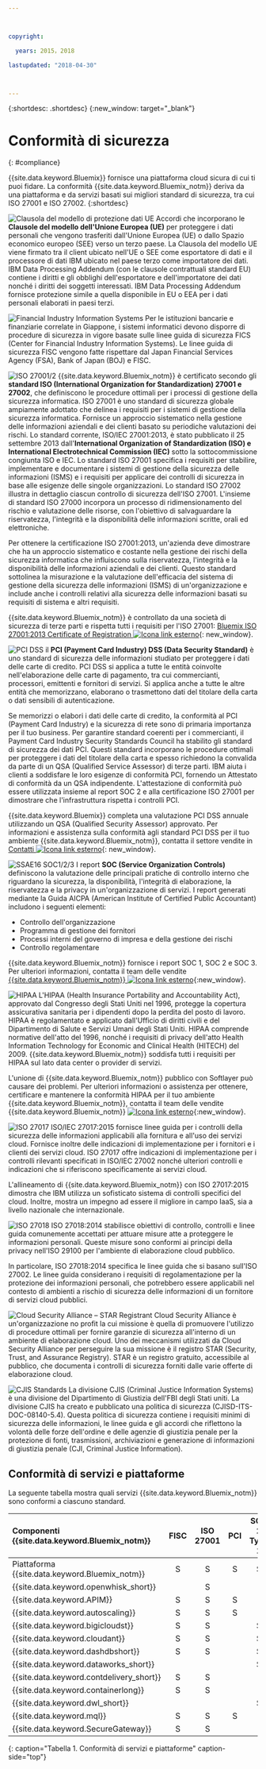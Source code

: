 ```yaml
---



copyright:

  years: 2015，2018

lastupdated: "2018-04-30" 



---
```


{:shortdesc: .shortdesc}
{:new_window: target="_blank"}

# Conformità di sicurezza
{: #compliance}

{{site.data.keyword.Bluemix}} fornisce una piattaforma cloud sicura di cui ti puoi fidare. La conformità {{site.data.keyword.Bluemix_notm}} deriva da una piattaforma e da servizi basati sui migliori standard di sicurezza, tra cui ISO 27001 e ISO 27002.
{:shortdesc}

![Clausola del modello di protezione dati UE](images/icon_eumc.png)  Accordi che incorporano le **Clausole del modello dell'Unione Europea (UE)** per proteggere i dati personali che vengono trasferiti dall'Unione Europea (UE) o dallo Spazio economico europeo (SEE) verso un terzo paese. La Clausola del modello UE viene firmato tra il client ubicato nell'UE o SEE come esportatore di dati e il processore di dati IBM ubicato nel paese terzo come importatore dei dati. IBM Data Processing Addendum (con le clausole contrattuali standard EU) contiene i diritti e gli obblighi dell'esportatore e dell'importatore dei dati nonché i diritti dei soggetti interessati. IBM Data Processing Addendum fornisce protezione simile a quella disponibile in EU o EEA per i dati personali elaborati in paesi terzi.



![Financial Industry Information Systems](images/FISC.gif)  Per le istituzioni bancarie e finanziarie correlate in Giappone, i sistemi informatici devono disporre di procedure di sicurezza in vigore basate sulle linee guida di sicurezza FICS (Center for Financial Industry Information Systems). Le linee guida di sicurezza FISC vengono fatte rispettare dal Japan Financial Services Agency (FSA), Bank of Japan (BOJ) e FISC.
 

![ISO 27001/2](images/icon_iso27k1.png)  {{site.data.keyword.Bluemix_notm}} è certificato secondo gli **standard ISO (International Organization for Standardization) 27001 e 27002**, che definiscono le procedure ottimali per i processi di gestione della sicurezza informatica. ISO 27001 è uno standard di sicurezza globale ampiamente adottato che delinea i requisiti per i sistemi di gestione della sicurezza informatica. Fornisce un approccio sistematico nella gestione delle informazioni aziendali e dei clienti basato su periodiche valutazioni dei rischi. Lo standard corrente, ISO/IEC 27001:2013, è stato pubblicato il 25 settembre 2013 dall'**International Organization of Standardization (ISO) e International Electrotechnical Commission (IEC)** sotto la sottocommissione congiunta ISO e IEC. Lo standard ISO 27001 specifica i requisiti per stabilire, implementare e documentare i sistemi di gestione della sicurezza delle informazioni (ISMS) e i requisiti per applicare dei controlli di sicurezza in base alle esigenze delle singole organizzazioni. Lo standard ISO 27002 illustra in dettaglio ciascun controllo di sicurezza dell'ISO 27001. L'insieme di standard ISO 27000 incorpora un processo di ridimensionamento del rischio e valutazione delle risorse, con l'obiettivo di salvaguardare la riservatezza, l'integrità e la disponibilità delle informazioni scritte, orali ed elettroniche.

Per ottenere la certificazione ISO 27001:2013, un'azienda deve dimostrare che ha un approccio sistematico e costante nella gestione dei rischi della sicurezza informatica che influiscono sulla riservatezza, l'integrità e la disponibilità delle informazioni aziendali e dei clienti. Questo standard sottolinea la misurazione e la valutazione dell'efficacia del sistema di gestione della sicurezza delle informazioni (ISMS) di un'organizzazione e include anche i controlli relativi alla sicurezza delle informazioni basati su requisiti di sistema e altri requisiti.

{{site.data.keyword.Bluemix_notm}} è controllato da una società di sicurezza di terze parti e rispetta tutti i requisiti per l'ISO 27001: [Bluemix ISO 27001:2013 Certificate of Registration ![Icona link esterno](../icons/launch-glyph.svg "Icona link esterno")](ftp://public.dhe.ibm.com/cloud/bluemix/compliance/Bluemix_ISO27K1_WWCert_2016.pdf){: new_window}.

![PCI DSS](images/icon_pci.png)  il **PCI (Payment Card Industry) DSS (Data Security Standard)** è uno standard di sicurezza delle informazioni studiato per proteggere i dati delle carte di credito. PCI DSS si applica a tutte le entità coinvolte nell'elaborazione delle carte di pagamento, tra cui commercianti, processori, emittenti e fornitori di servizi. Si applica anche a tutte le altre entità che memorizzano, elaborano o trasmettono dati del titolare della carta o dati sensibili di autenticazione.

Se memorizzi o elabori i dati delle carte di credito, la conformità al PCI (Payment Card Industry) e la sicurezza di rete sono di primaria importanza per il tuo business. Per garantire standard coerenti per i commercianti, il Payment Card Industry Security Standards Council ha stabilito gli standard di sicurezza dei dati PCI. Questi standard incorporano le procedure ottimali per proteggere i dati del titolare della carta e spesso richiedono la convalida da parte di un QSA (Qualified Service Assessor) di terze parti. IBM aiuta i clienti a soddisfare le loro esigenze di conformità PCI, fornendo un Attestato di conformità da un QSA indipendente. L'attestazione di conformità può essere utilizzata insieme al report SOC 2 e alla certificazione ISO 27001 per dimostrare che l'infrastruttura rispetta i controlli PCI.

{{site.data.keyword.Bluemix}} completa una valutazione PCI DSS annuale utilizzando un QSA (Qualified Security Assessor) approvato. Per informazioni e assistenza sulla conformità agli standard PCI DSS per il tuo ambiente {{site.data.keyword.Bluemix_notm}}, contatta il settore vendite in [Contatti ![Icona link esterno](../icons/launch-glyph.svg "Icona link esterno")](https://console.ng.bluemix.net/?direct=classic/#/contactUs/cloudOEPaneId=contactUs){: new_window}.

![SSAE16 SOC1/2/3](images/icon_aicpa.png) I report **SOC (Service Organization Controls)** definiscono la valutazione delle principali pratiche di controllo interno che riguardano la sicurezza, la disponibilità, l'integrità di elaborazione, la riservatezza e la privacy in un'organizzazione di servizi. I report generati mediante la Guida AICPA (American Institute of Certified Public Accountant) includono i seguenti elementi: 
  * Controllo dell'organizzazione
  * Programma di gestione dei fornitori
  * Processi interni del governo di impresa e della gestione dei rischi
  * Controllo regolamentare
 
{{site.data.keyword.Bluemix_notm}} fornisce i report SOC 1, SOC 2 e SOC 3. Per ulteriori informazioni, contatta il team delle vendite [{{site.data.keyword.Bluemix_notm}} ![Icona link esterno](../icons/launch-glyph.svg "Icona link esterno")](mailto:bmxcert1@us.ibm.com){:new_window}. 


![HIPAA](images/icon_hipaa.png) L'HIPAA (Health Insurance Portability and Accountability Act), approvato dal Congresso degli Stati Uniti nel 1996, protegge la copertura assicurativa sanitaria per i dipendenti dopo la perdita del posto di lavoro. HIPAA è regolamentato e applicato dall'Ufficio di diritti civili e del Dipartimento di Salute e Servizi Umani degli Stati Uniti. HIPAA comprende normative dell'atto del 1996, nonché i requisiti di privacy dell'atto Health Information Technology for Economic and Clinical Health (HITECH) del 2009. {{site.data.keyword.Bluemix_notm}} soddisfa tutti i requisiti per HIPAA sul lato data center o provider di servizi. 

L'unione di {{site.data.keyword.Bluemix_notm}} pubblico con Softlayer può causare dei problemi. Per ulteriori informazioni o assistenza per ottenere, certificare e mantenere la conformità HIPAA per il tuo ambiente {{site.data.keyword.Bluemix_notm}}, contatta il team delle vendite {{site.data.keyword.Bluemix_notm}} [ ![Icona link esterno](../icons/launch-glyph.svg "Icona link esterno")](mailto:cloudplatform_compliance@us.ibm.com){:new_window}.


![ISO 27017](images/icon_ISO27017.png) ISO/IEC 27017:2015 fornisce linee guida per i controlli della sicurezza delle informazioni applicabili alla fornitura e all'uso dei servizi cloud. Fornisce inoltre delle indicazioni di implementazione per i fornitori e i clienti dei servizi cloud. ISO 27017 offre indicazioni di implementazione per i controlli rilevanti specificati in ISO/IEC 27002 nonché ulteriori controlli e indicazioni che si riferiscono specificamente ai servizi cloud.

L'allineamento di {{site.data.keyword.Bluemix_notm}} con ISO 27017:2015 dimostra che IBM utilizza un sofisticato sistema di controlli specifici del cloud. Inoltre, mostra un impegno ad essere il migliore in campo IaaS, sia a livello nazionale che internazionale.


![ISO 27018](images/icon_ISO27018.png) ISO 27018:2014 stabilisce obiettivi di controllo, controlli e linee guida comunemente accettati per attuare misure atte a proteggere le informazioni personali. Queste misure sono conformi ai principi della privacy nell'ISO 29100 per l'ambiente di elaborazione cloud pubblico.

In particolare, ISO 27018:2014 specifica le linee guida che si basano sull'ISO 27002. Le linee guida considerano i requisiti di regolamentazione per la protezione dei informazioni personali, che potrebbero essere applicabili nel contesto di ambienti a rischio di sicurezza delle informazioni di un fornitore di servizi cloud pubblici.


![Cloud Security Alliance – STAR Registrant](images/icon_CSA.png) Cloud Security Alliance è un'organizzazione no profit la cui missione è quella di promuovere l'utilizzo di procedure ottimali per fornire garanzie di sicurezza all'interno di un ambiente di elaborazione cloud. Uno dei meccanismi utilizzati da Cloud Security Alliance per perseguire la sua missione è il registro STAR (Security, Trust, and Assurance Registry). STAR è un registro gratuito, accessibile al pubblico, che documenta i controlli di sicurezza forniti dalle varie offerte di elaborazione cloud.


![CJIS Standards](images/icon_CJIS.png) La divisione CJIS (Criminal Justice Information Systems) è una divisione del Dipartimento di Giustizia dell'FBI degli Stati uniti. La divisione CJIS ha creato e pubblicato una politica di sicurezza (CJISD-ITS-DOC-08140-5.4). Questa politica di sicurezza contiene i requisiti minimi di sicurezza delle informazioni, le linee guida e gli accordi che riflettono la volontà delle forze dell'ordine e delle agenzie di giustizia penale per la protezione di fonti, trasmissioni, archiviazioni e generazione di informazioni di giustizia penale (CJI, Criminal Justice Information).



## Conformità di servizi e piattaforme
La seguente tabella mostra quali servizi {{site.data.keyword.Bluemix_notm}} sono conformi a ciascuno standard.

|Componenti {{site.data.keyword.Bluemix_notm}}		|FISC		|ISO 27001	|PCI |SOC 2 Type 1		|
|:----------------------|:---------:|:---------:|:---------:|:---------:|
|Piattaforma {{site.data.keyword.Bluemix_notm}}		|S			|S	|S	|S	|
|{{site.data.keyword.openwhisk_short}}    |  |S | | |
|{{site.data.keyword.APIM}}			|S	|S |S	|			|
|{{site.data.keyword.autoscaling}}			|S	|S |S	|			|
|{{site.data.keyword.bigicloudst}}			|S |S |	|S |
|{{site.data.keyword.cloudant}}				|S |S |	|S	|
|{{site.data.keyword.dashdbshort}}			|S	|S	|	|S	|
|{{site.data.keyword.dataworks_short}}				|	|	|	|S	 		|
|{{site.data.keyword.contdelivery_short}}					|S	|S	|	|			|
|{{site.data.keyword.containerlong}}			|S		|S	|	|			|
|{{site.data.keyword.dwl_short}}				|	|	|	|S	 		|
|{{site.data.keyword.mql}}				|S	|S	|S	|	 		|
|{{site.data.keyword.SecureGateway}}			|S	|S |	|	 		|
{: caption="Tabella 1. Conformità di servizi e piattaforme" caption-side="top"}
